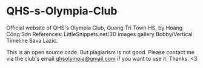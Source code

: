 # QHS-s-Olympia-Club
Official website of QHS's Olympia Club, Quang Tri Town HS, by Hoàng Công Sơn
References: LittleSnippets.net/3D images gallery Bobby/Vertical Timeline Sava Lazic.

This is an open source code. But plagiarism is not good. Please contact me via the club's email qhsolympia@gmail.com if you want to use it.
Thanks. <3 




